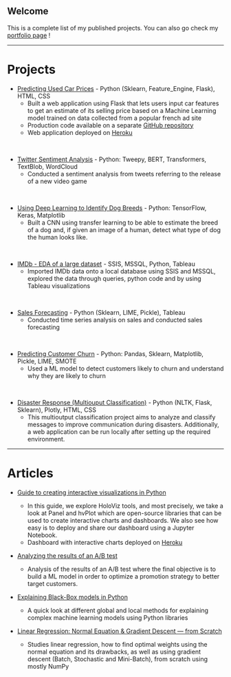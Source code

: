 ## Welcome
This is a complete list of my published projects. You can also go check my [portfolio page](https://pcmaldonado.github.io/portfolio/index.html) !

------------------
# Projects

* [Predicting Used Car Prices](https://github.com/pcmaldonado/Predicting_used_cars_price) - Python (Sklearn, Feature_Engine, Flask), HTML, CSS
  - Built a web application using Flask that lets users input car features to get an estimate of its selling price based on a Machine Learning model trained on data collected from a popular french ad site
  - Production code available on a separate [GitHub repository](https://github.com/pcmaldonado/Estimateur_prix_voiture)
  - Web application deployed on [Heroku](https://estimateur-prix-voiture.herokuapp.com/)

<br>

* [Twitter Sentiment Analysis](https://github.com/pcmaldonado/Twitter_Sentiment_Analysis) - Python: Tweepy, BERT, Transformers, TextBlob, WordCloud
  - Conducted a sentiment analysis from tweets referring to the release of a new video game

<br>

* [Using Deep Learning to Identify Dog Breeds](https://github.com/pcmaldonado/Dog_Breed_Classification) - Python: TensorFlow, Keras, Matplotlib
  - Built a CNN using transfer learning to be able to estimate the breed of a dog and, if given an image of a human, detect what type of dog the human looks like.


<br>

* [IMDb - EDA of a large dataset](https://github.com/pcmaldonado/IMDb_data_analysis) - SSIS, MSSQL, Python, Tableau
  - Imported IMDb data onto a local database using SSIS and MSSQL, explored the data through queries, python code and by using Tableau visualizations

<br>

* [Sales Forecasting](https://github.com/pcmaldonado/SalesForecasting) - Python (Sklearn, LIME, Pickle), Tableau
  - Conducted time series analysis on sales and conducted sales forecasting

<br>

* [Predicting Customer Churn](https://github.com/pcmaldonado/CustomerChurn) - Python: Pandas, Sklearn, Matplotlib, Pickle, LIME, SMOTE
  - Used a ML model to detect customers likely to churn and understand why they are likely to churn
 

<br>

* [Disaster Response (Multiouput Classification)](https://github.com/pcmaldonado/Disaster_Response) - Python (NLTK, Flask, Sklearn), Plotly, HTML, CSS
  - This multioutput classification project aims to analyze and classify messages to improve communication during disasters. Additionally, a web application can be run locally after setting up the required environment.
 
------------------
# Articles
* [Guide to creating interactive visualizations in Python](https://levelup.gitconnected.com/guide-to-creating-interactive-visualizations-in-python-78f79ffc7d61)
  - In this guide, we explore HoloViz tools, and most precisely, we take a look at Panel and hvPlot which are open-source libraries that can be used to create interactive charts and dashboards. We also see how easy is to deploy and share our dashboard using a Jupyter Notebook.
  - Dashboard with interactive charts deployed on [Heroku](https://pokeviz.herokuapp.com/)


* [Analyzing the results of an A/B test](https://medium.com/@pcmaldonado/starbucks-take-home-assignment-a8b647fb21e0)
  - Analysis of the results of an A/B test where the final objective is to build a ML model in order to optimize a promotion strategy to better target customers.


* [Explaining Black-Box models in Python](https://medium.com/@pcmaldonado/simple-guide-to-interpreting-black-box-models-in-python-5c8bb3b5fcae)
  - A quick look at different global and local methods for explaining complex machine learning models using Python libraries


* [Linear Regression: Normal Equation & Gradient Descent — from Scratch](https://medium.com/@pcmaldonado/linear-regression-normal-equation-gradient-descent-from-scratch-dc8c0f51940)
  - Studies linear regression, how to find optimal weights using the normal equation and its drawbacks, as well as using gradient descent (Batch, Stochastic and Mini-Batch), from scratch using mostly NumPy


